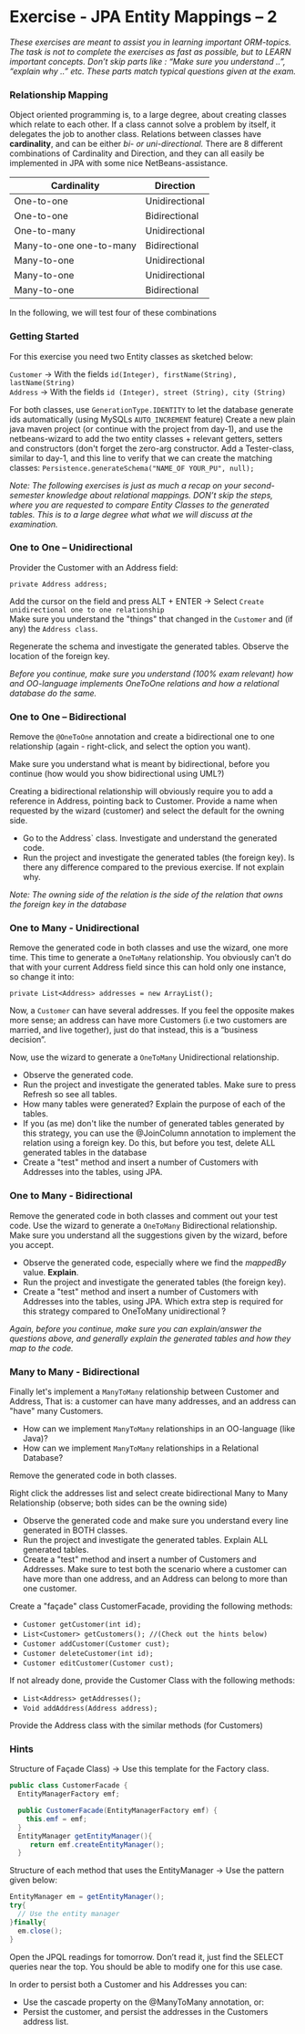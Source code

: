 # Exercise - JPA Entity Mappings – 2
*These exercises are meant to assist you in learning important ORM-topics. The task is not to complete the exercises as fast as possible, but to LEARN important concepts. Don’t skip parts like :  “Make sure you understand ..”, “explain why ..” etc. These parts match typical questions given at the exam.*

### Relationship Mapping
Object oriented programming is, to a large degree, about creating classes which relate to each other. If a class cannot solve a problem by itself, it delegates the job to another class. 
Relations between classes have **cardinality**, and can be either *bi- or uni-directional.*
There are 8 different combinations of Cardinality and Direction, and they can all easily be implemented in JPA with some nice NetBeans-assistance.

| Cardinality  | Direction |
| ------------- | ------------- |
| One-to-one  | Unidirectional  |
| One-to-one  | Bidirectional  |
| One-to-many | Unidirectional |
| Many-to-one one-to-many | Bidirectional |
| Many-to-one | Unidirectional |
| Many-to-one | Unidirectional |
| Many-to-one | Bidirectional |

In the following, we will test four of these combinations 

### Getting Started

For this exercise you need two Entity classes as sketched below:

`Customer`	→ With the fields `id(Integer), firstName(String), lastName(String)`  
`Address`	→ With the fields `id (Integer), street (String), city (String)`

For both classes, use `GenerationType.IDENTITY` to let the database generate ids automatically (using MySQLs `AUTO_INCREMENT` feature)
Create a new plain java maven project (or continue with the project from day-1), and use the netbeans-wizard to add the two entity classes + relevant getters, setters and constructors (don't forget the zero-arg constructor. 
Add a Tester-class, similar to day-1, and this line to verify that we can create the matching classes:
`Persistence.generateSchema("NAME_OF YOUR_PU", null);`

*Note: The following exercises is just as much a recap on your second-semester knowledge about relational mappings. DON’t skip the steps, where you are requested to compare Entity Classes to the generated tables. This is to a large degree what what we will discuss at the examination.*

### One to One – Unidirectional

Provider the Customer with an Address field:

`private Address address;`

Add the cursor on the field and press ALT + ENTER → Select `Create unidirectional one to one relationship`  
Make sure you understand the "things" that changed in the `Customer` and (if any) the `Address class`.

Regenerate the schema and investigate the generated tables. Observe the location of the foreign key.

*Before you continue, make sure you understand (100% exam relevant) how and OO-language implements OneToOne relations and how a relational database do the same.*

### One to One – Bidirectional

Remove the `@OneToOne` annotation and create a bidirectional one to one relationship (again - right-click, and select the option you want).

Make sure you understand what is meant by bidirectional, before you continue (how would you show bidirectional using UML?)

Creating a bidirectional relationship will obviously require you to add a reference in Address, pointing back to Customer. Provide a name when requested by the wizard (customer) and select the default for the owning side.

* Go to the Address` class. Investigate and understand the generated code.
* Run the project and investigate the generated tables (the foreign key). Is there any difference compared to the previous exercise. If not explain why.

*Note: The owning side of the relation is the side of the relation that owns the foreign key in the database*

### One to Many - Unidirectional

Remove the generated code in both classes and use the wizard, one more time.  This time to generate a `OneToMany` relationship. You obviously can’t do that with your current Address field since this can hold only one instance, so change it into:

`private List<Address> addresses = new ArrayList();`

Now, a `Customer` can have several addresses. If you feel the opposite makes more sense; an address can have more Customers (i.e two customers are married, and live together), just do that instead, this is a “business decision”.

Now, use the wizard to generate a `OneToMany` Unidirectional relationship.

* Observe the generated code.
* Run the project and investigate the generated tables. Make sure to press Refresh so see all tables. 
* How many tables were generated? Explain the purpose of each of the tables.
* If you (as me) don't like the number of generated tables generated by this strategy, you can use the @JoinColumn annotation to implement the relation using a foreign key. Do this, but before you test, delete ALL generated tables in the database
* Create a "test" method and insert a number of Customers with Addresses into the tables, using JPA.

### One to Many - Bidirectional

Remove the generated code in both classes and comment out your test code.
Use the wizard to generate a `OneToMany` Bidirectional relationship. Make sure you understand all the suggestions given by the wizard, before you accept.

* Observe the generated code, especially where we find the *mappedBy* value. **Explain**.
* Run the project and investigate the generated tables (the foreign key). 
* Create a "test" method and insert a number of Customers with Addresses into the tables, using JPA. Which extra step is required for this strategy compared to OneToMany unidirectional ?

*Again, before you continue, make sure you can explain/answer the questions above, and generally explain the generated tables and how they map to the code.*

### Many to Many - Bidirectional
Finally let's implement a `ManyToMany` relationship between Customer and Address, That is: a customer can have many addresses, and an address can "have" many Customers.

* How can we implement `ManyToMany` relationships in an OO-language (like Java)?
* How can we implement `ManyToMany` relationships in a Relational Database?

Remove the generated code in both classes.

Right click the addresses list and select create bidirectional Many to Many Relationship (observe; both sides can be the owning side)

* Observe the generated code and make sure you understand every line generated in BOTH classes.
* Run the project and investigate the generated tables. Explain ALL generated tables.
* Create a "test" method and insert a number of Customers and Addresses. Make sure to test both the scenario where a customer can have more than one address, and an Address can belong to more than one customer.

 Create a "façade" class CustomerFacade, providing the following methods:
 
 * `Customer getCustomer(int id);`
 * `List<Customer> getCustomers(); //(Check out the hints below)`
 * `Customer addCustomer(Customer cust);`
 * `Customer deleteCustomer(int id);`
 * `Customer editCustomer(Customer cust);`
 
If not already done, provide the Customer Class with the following methods:

* `List<Address> getAddresses();`
* `Void addAddress(Address address);`

Provide the Address class with the similar methods (for Customers)

### Hints

Structure of Façade Class) → Use this template for the Factory class.

```Java
public class CustomerFacade {
  EntityManagerFactory emf;

  public CustomerFacade(EntityManagerFactory emf) {
    this.emf = emf;
  }
  EntityManager getEntityManager(){ 
     return emf.createEntityManager();
  }
```

Structure of each method that uses the EntityManager  → Use the pattern given below:

```Java
EntityManager em = getEntityManager();
try{
  // Use the entity manager  
}finally{
  em.close();
}
```

Open the JPQL readings for tomorrow. Don’t read it, just find the SELECT queries near the top. You should be able to modify one for this use case.

In order to persist both a Customer and his Addresses you can:

* Use the cascade property on the @ManyToMany annotation, or:
* Persist the customer, and persist the addresses in the Customers address list.
